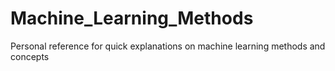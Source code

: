 # Machine_Learning_Methods
Personal reference for quick explanations on machine learning methods and concepts

